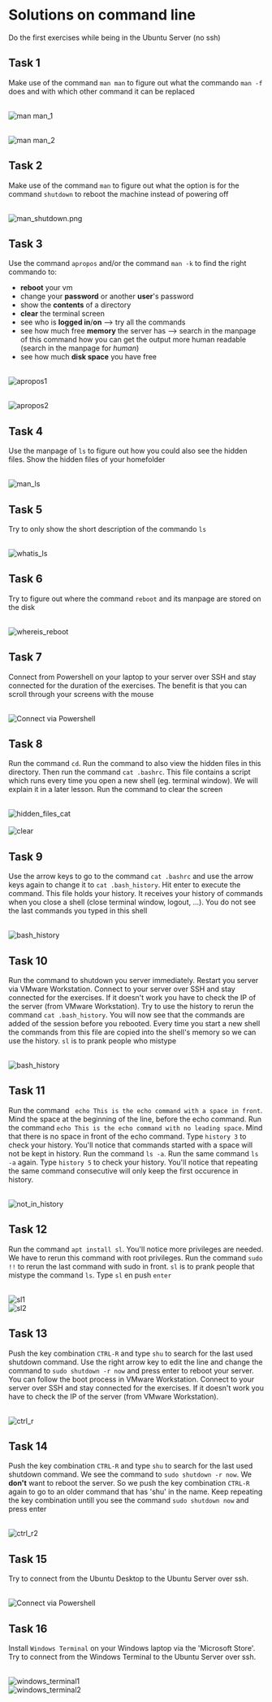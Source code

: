 # Solutions on command line

Do the first exercises while being in the Ubuntu Server (no ssh)  

## Task 1
Make use of the command `man man` to figure out what the commando `man -f` does and with which other command it can be replaced  

<br/>![man man_1](images/man_man_1.png)  

<br/>![man man_2](images/man_man_2.png)

## Task 2
Make use of the command `man` to figure out what the option is for the command `shutdown` to reboot the machine instead of powering off  

<br/>![man_shutdown.png](images/man_shutdown.png)

## Task 3
Use the command `apropos` and/or the command `man -k` to find the right commando to:
- __reboot__ your vm
- change your __password__ or another __user__'s password
- show the __contents__ of a directory
- __clear__ the terminal screen
- see who is __logged in__/__on__ --> try all the commands
- see how much free __memory__ the server has  --> search in the manpage of this command how you can get the output more human readable (search in the manpage for _human_)
- see how much __disk space__ you have free   

<br/>![apropos1](images/apropos1.png)  

<br/>![apropos2](images/apropos2.png)
  

## Task 4
Use the manpage of `ls` to figure out how you could also see the hidden files. Show the hidden files of your homefolder

<br/>![man_ls](images/man_ls.png)

## Task 5 
Try to only show the short description of the commando `ls`  

<br/>![whatis_ls](images/whatis_ls.png)

## Task 6 
Try to figure out where the command `reboot` and its manpage are stored on the disk  

<br/>![whereis_reboot](images/whereis_reboot.png)

## Task 7
Connect from Powershell on your laptop to your server over SSH and stay connected for the duration of the exercises. The benefit is that you can scroll through your screens with the mouse  

<br/>![Connect via Powershell](images/Connect_via_Powershell.png)  

## Task 8 
Run the command `cd`. Run the command to also view the hidden files in this directory. Then run the command `cat .bashrc`. This file contains a script which runs every time you open a new shell (eg. terminal window). We will explain it in a later lesson. Run the command to clear the screen  

<br/>![hidden_files_cat](images/hidden_files_cat.png)  
<br/>![clear](images/clear.png)
  

## Task 9 
Use the arrow keys to go to the command `cat .bashrc` and use the arrow keys again to change it to `cat .bash_history`. Hit enter to execute the command. This file holds your history. It receives your history of commands when you close a shell (close terminal window, logout, ...). You do not see the last commands you typed in this shell

<br/>![bash_history](images/bash_history.png)


## Task 10
Run the command to shutdown you server immediately. Restart you server via VMware Workstation.
Connect to your server over SSH and stay connected for the exercises. If it doesn't work you have to check the IP of the server (from VMware Workstation).
Try to use the history to rerun the command `cat .bash_history`. You will now see that the commands are added of the session before you rebooted. Every time you start a new shell the commands from this file are copied into the shell's memory so we can use the history.
`sl` is to prank people who mistype 

<br/>![bash_history](images/bash_history.png)


## Task 11
Run the command ` echo This is the echo command with a space in front`. Mind the space at the beginning of the line, before the echo command.
Run the command `echo This is the echo command with no leading space`. Mind that there is no space in front of the echo command.
Type `history 3` to check your history.
You'll notice that commands started with a space will not be kept in history.
Run the command `ls -a`.
Run the same command `ls -a` again.
Type `history 5` to check your history.
You'll notice that repeating the same command consecutive will only keep the first occurence in history.  

<br/>![not_in_history](images/not_in_history.png)


## Task 12
Run the command `apt install sl`. You'll notice more privileges are needed. We have to rerun this command with root privileges. Run the command `sudo !!` to rerun the last command with sudo in front. `sl` is to prank people that mistype the command `ls`. Type `sl` en push `enter`

<br/>![sl1](images/sl1.png)
<br/>![sl2](images/sl2.png)


## Task 13
Push the key combination `CTRL-R` and type `shu` to search for the last used shutdown command. Use the right arrow key to edit the line and change the command to `sudo shutdown -r now` and press enter to reboot your server. You can follow the boot process in VMware Workstation. Connect to your server over SSH and stay connected for the exercises. If it doesn't work you have to check the IP of the server (from VMware Workstation).  

<br/>![ctrl_r](images/ctrl_r.png)


## Task 14
Push the key combination `CTRL-R` and type `shu` to search for the last used shutdown command. We see the command to `sudo shutdown -r now`. We __don't__ want to reboot the server.  So we push the key combination `CTRL-R` again to go to an older command that has 'shu' in the name. Keep repeating the key combination untill you see the command `sudo shutdown now` and press enter  

<br/>![ctrl_r2](images/ctrl_r2.png)


## Task 15
Try to connect from the Ubuntu Desktop to the Ubuntu Server over ssh.  

<br/>![Connect via Powershell](images/Connect_via_Powershell.png) 

## Task 16
Install `Windows Terminal` on your Windows laptop via the 'Microsoft Store'. Try to connect from the Windows Terminal to the Ubuntu Server over ssh. 

<br/>![windows_terminal1](images/windows_terminal1.png)
<br/>![windows_terminal2](images/windows_terminal2.png)
